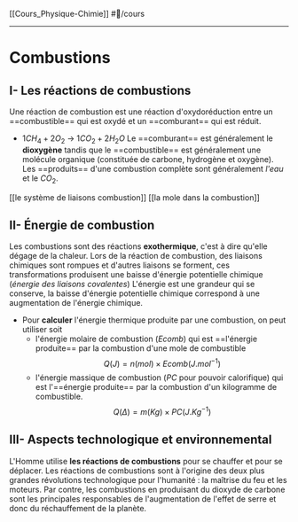 [[Cours_Physique-Chimie]] #📝/cours
____
# Combustions
## I- Les réactions de combustions
Une réaction de combustion est une réaction d'oxydoréduction entre un ==combustible== qui est oxydé et un ==comburant== qui est réduit.
- $1CH_4 + 2O_2$ -> $1CO_2 + 2H_2O$
Le ==comburant== est généralement le **dioxygène** tandis que le ==combustible== est généralement une molécule organique (constituée de carbone, hydrogène et oxygène).
Les ==produits== d'une combustion complète sont généralement *l'eau* et le $CO_2$.

[[le système de liaisons combustion]]
[[la mole dans la combustion]]
## II- Énergie de combustion
Les combustions sont des réactions **exothermique**, c'est à dire qu'elle dégage de la chaleur.
Lors de la réaction de combustion, des liaisons chimiques sont rompues et d'autres liaisons se forment, ces transformations produisent une baisse d'énergie potentielle chimique (*énergie des liaisons covalentes*)
L'énergie est une grandeur qui se conserve, la baisse d'énergie potentielle chimique correspond à une augmentation de l'énergie chimique.
- Pour **calculer** l'énergie thermique produite par une combustion, on peut utiliser soit
	- l'énergie molaire de combustion ($Ecomb$) qui est ==l'énergie produite== par la combustion d'une mole de combustible
$$ Q(J)=n(mol) \times Ecomb(J.mol^{-1})$$
	- l'énergie massique de combustion ($PC$ pour pouvoir calorifique) qui est l'==énergie produite== par la combustion d'un kilogramme de combustible.
$$ Q(\Delta) = m(Kg) \times PC(J . Kg^{-1}) $$
## III- Aspects technologique et environnemental
L'Homme utilise **les réactions de combustions** pour se chauffer et pour se déplacer.
Les réactions de combustions sont à l'origine des deux plus grandes révolutions technologique pour l'humanité : la maîtrise du feu et les moteurs.
Par contre, les combustions en produisant du dioxyde de carbone sont les principales responsables de l'augmentation de l'effet de serre et donc du réchauffement de la planète.